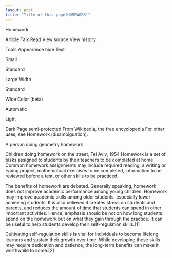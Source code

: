 ```yaml
---
layout: post
title: "Title of this page(HOMEWORK)"
---
```


Homework

Article
Talk
Read
View source
View history

Tools
Appearance hide
Text

Small

Standard

Large
Width

Standard

Wide
Color (beta)

Automatic

Light

Dark
Page semi-protected
From Wikipedia, the free encyclopedia
For other uses, see Homework (disambiguation).

A person doing geometry homework

Children doing homework on the street, Tel Aviv, 1954
Homework is a set of tasks assigned to students by their teachers to be completed at home. Common homework assignments may include required reading, a writing or typing project, mathematical exercises to be completed, information to be reviewed before a test, or other skills to be practiced.

The benefits of homework are debated. Generally speaking, homework does not improve academic performance among young children. Homework may improve academic skills among older students, especially lower-achieving students. It is also believed it creates stress on students and parents, and reduces the amount of time that students can spend in other important activities. Hence, emphasis should be not on how long students spend on the homework but on what they gain through the practice. It can be useful to help students develop their self-regulation skills.[1]

Cultivating self-regulation skills is vital for individuals to become lifelong learners and sustain their growth over time. While developing these skills may require dedication and patience, the long-term benefits can make it worthwhile to some.[2]
